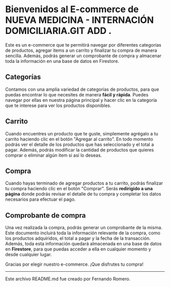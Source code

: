 # Bienvenidos al E-commerce de NUEVA MEDICINA - INTERNACIÓN DOMICILIARIA.GIT ADD .

Este es un e-commerce que te permitirá navegar por diferentes categorías de productos, agregar items a un carrito y finalizar tu compra de manera sencilla. Además, podrás generar un comprobante de compra y almacenar toda la información en una base de datos en Firestore.

## Categorías

Contamos con una amplia variedad de categorías de productos, para que puedas encontrar lo que necesites de manera **fácil y rápida**. Puedes navegar por ellas en nuestra página principal y hacer clic en la categoría que te interese para ver los productos disponibles.

## Carrito

Cuando encuentres un producto que te guste, simplemente agrégalo a tu carrito haciendo clic en el botón "Agregar al carrito". En todo momento podrás ver el detalle de los productos que has seleccionado y el total a pagar. Además, podrás modificar la cantidad de productos que quieres comprar o eliminar algún item si así lo deseas.

## Compra

Cuando hayas terminado de agregar productos a tu carrito, podrás finalizar tu compra haciendo clic en el botón "Comprar". Serás **redirigido a una página** donde podrás revisar el detalle de tu compra y completar los datos necesarios para efectuar el pago.

## Comprobante de compra

Una vez realizada la compra, podrás generar un comprobante de la misma. Este documento incluirá toda la información relevante de la compra, como los productos adquiridos, el total a pagar y la fecha de la transacción. Además, toda esta información quedará almacenada en una base de datos en **Firestore**, para que puedas acceder a ella en cualquier momento y desde cualquier lugar.

Gracias por elegir nuestro e-commerce. ¡Que disfrutes tu compra!

---

Este archivo README.md fue creado por Fernando Romero.
